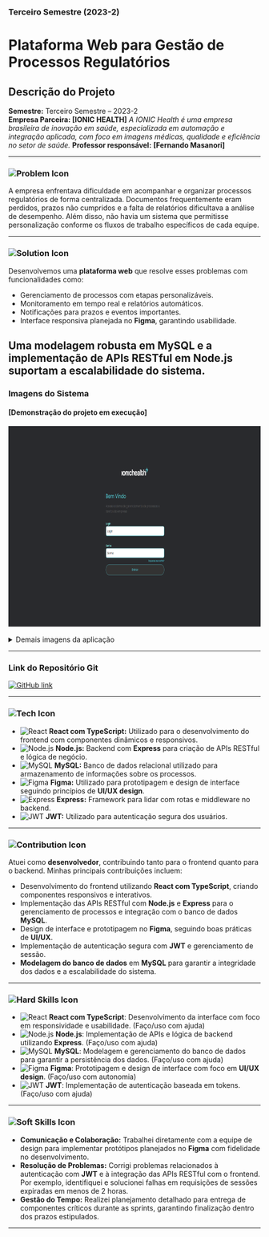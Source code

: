 ### Terceiro Semestre (2023-2)

# Plataforma Web para Gestão de Processos Regulatórios

## Descrição do Projeto
**Semestre:** Terceiro Semestre – 2023-2  
**Empresa Parceira: [IONIC HEALTH]** 
_A IONIC Health é uma empresa brasileira de inovação em saúde, especializada em automação e integração aplicada, com foco em imagens médicas, qualidade e eficiência no setor de saúde._
**Professor responsável:** **[Fernando Masanori]**

---

### ![Problem Icon](https://img.shields.io/badge/-Problema-E74C3C?style=flat&logo=issue-tracking&logoColor=white)

A empresa enfrentava dificuldade em acompanhar e organizar processos regulatórios de forma centralizada. Documentos frequentemente eram perdidos, prazos não cumpridos e a falta de relatórios dificultava a análise de desempenho. Além disso, não havia um sistema que permitisse personalização conforme os fluxos de trabalho específicos de cada equipe.

---

### ![Solution Icon](https://img.shields.io/badge/-Solução-27AE60?style=flat&logo=solution&logoColor=white)

Desenvolvemos uma **plataforma web** que resolve esses problemas com funcionalidades como:

- Gerenciamento de processos com etapas personalizáveis.
- Monitoramento em tempo real e relatórios automáticos.
- Notificações para prazos e eventos importantes.
- Interface responsiva planejada no **Figma**, garantindo usabilidade.

Uma modelagem robusta em **MySQL** e a implementação de APIs RESTful em **Node.js** suportam a escalabilidade do sistema.
---

### **Imagens do Sistema**
#### **[Demonstração do projeto em execução]**

<p align="center">
  <img src="https://github.com/Equipe-FULLSTACK/API-3/raw/main/readme/home.png" alt="Página Principal" width="800" height="400">
  <br>
  <details>
    <summary> Demais imagens da aplicação </summary>
    <img src="https://github.com/Equipe-FULLSTACK/API-3/raw/main/readme/autentic.png" alt="Tela de Autenticação" width="800" height="400">
    <br>
    <img src="https://github.com/Equipe-FULLSTACK/API-3/raw/main/readme/processos.png" alt="Gerenciamento de Processos" width="800" height="400">
    <br>
    <img src="https://github.com/Equipe-FULLSTACK/API-3/raw/main/readme/task.png" alt="Tarefas" width="800" height="400">
    <br>
    <img src="https://github.com/Equipe-FULLSTACK/API-3/raw/main/readme/adminFinal.png" alt="Painel do Administrador" width="800" height="400">
  </details>
</p>

---

### **Link do Repositório Git**  
<a href="https://github.com/seu-usuario/projeto-sistema" target="_blank">
  <img src="https://img.shields.io/badge/GitHub-181717?logo=github&logoColor=white&style=flat-square" alt="GitHub link">
</a>

---

### ![Tech Icon](https://img.shields.io/badge/-Tecnologias%20Utilizadas-3498DB?style=flat&logo=stackshare&logoColor=white)

- ![React](https://img.shields.io/badge/-React-61DAFB?logo=react&logoColor=black&style=flat) **React com TypeScript:** Utilizado para o desenvolvimento do frontend com componentes dinâmicos e responsivos.
- ![Node.js](https://img.shields.io/badge/-Node.js-339933?logo=node.js&logoColor=white&style=flat) **Node.js:** Backend com **Express** para criação de APIs RESTful e lógica de negócio.
- ![MySQL](https://img.shields.io/badge/-MySQL-4479A1?logo=mysql&logoColor=white&style=flat) **MySQL:** Banco de dados relacional utilizado para armazenamento de informações sobre os processos.
- ![Figma](https://img.shields.io/badge/-Figma-F24E1E?logo=figma&logoColor=white&style=flat) **Figma:** Utilizado para prototipagem e design de interface seguindo princípios de **UI/UX design**.
- ![Express](https://img.shields.io/badge/-Express-000000?logo=express&logoColor=white&style=flat) **Express:** Framework para lidar com rotas e middleware no backend.
- ![JWT](https://img.shields.io/badge/-JWT-000000?logo=json-web-tokens&logoColor=white&style=flat) **JWT:** Utilizado para autenticação segura dos usuários.

---

### ![Contribution Icon](https://img.shields.io/badge/-Contribuições%20Pessoais-F39C12?style=flat&logo=contribution&logoColor=white)

Atuei como **desenvolvedor**, contribuindo tanto para o frontend quanto para o backend. Minhas principais contribuições incluem:

- Desenvolvimento do frontend utilizando **React com TypeScript**, criando componentes responsivos e interativos.
- Implementação das APIs RESTful com **Node.js** e **Express** para o gerenciamento de processos e integração com o banco de dados **MySQL**.
- Design de interface e prototipagem no **Figma**, seguindo boas práticas de **UI/UX**.
- Implementação de autenticação segura com **JWT** e gerenciamento de sessão.
- **Modelagem do banco de dados** em **MySQL** para garantir a integridade dos dados e a escalabilidade do sistema.

---

### ![Hard Skills Icon](https://img.shields.io/badge/-Hard%20Skills-2ECC71?style=flat&logo=skillshare&logoColor=white)

- ![React](https://img.shields.io/badge/-React-61DAFB?logo=react&logoColor=black&style=flat) **React com TypeScript**: Desenvolvimento da interface com foco em responsividade e usabilidade. (Faço/uso com ajuda)
- ![Node.js](https://img.shields.io/badge/-Node.js-339933?logo=node.js&logoColor=white&style=flat) **Node.js**: Implementação de APIs e lógica de backend utilizando **Express**. (Faço/uso com ajuda)
- ![MySQL](https://img.shields.io/badge/-MySQL-4479A1?logo=mysql&logoColor=white&style=flat) **MySQL**: Modelagem e gerenciamento do banco de dados para garantir a persistência dos dados. (Faço/uso com ajuda)
- ![Figma](https://img.shields.io/badge/-Figma-F24E1E?logo=figma&logoColor=white&style=flat) **Figma**: Prototipagem e design de interface com foco em **UI/UX design**. (Faço/uso com autonomia)
- ![JWT](https://img.shields.io/badge/-JWT-000000?logo=json-web-tokens&logoColor=white&style=flat) **JWT**: Implementação de autenticação baseada em tokens. (Faço/uso com ajuda)

---

### ![Soft Skills Icon](https://img.shields.io/badge/-Soft%20Skills-9B59B6?style=flat&logo=meetup&logoColor=white)

- **Comunicação e Colaboração:** Trabalhei diretamente com a equipe de design para implementar protótipos planejados no **Figma** com fidelidade no desenvolvimento.
- **Resolução de Problemas:** Corrigi problemas relacionados à autenticação com **JWT** e à integração das APIs RESTful com o frontend. Por exemplo, identifiquei e solucionei falhas em requisições de sessões expiradas em menos de 2 horas.
- **Gestão do Tempo:** Realizei planejamento detalhado para entrega de componentes críticos durante as sprints, garantindo finalização dentro dos prazos estipulados.

---
